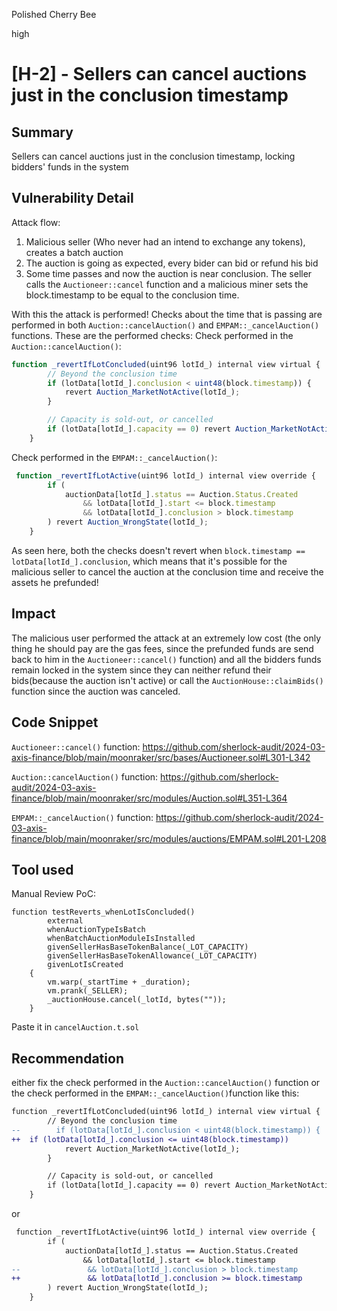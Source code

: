 Polished Cherry Bee

high

# [H-2] - Sellers can cancel auctions just in the conclusion timestamp

## Summary
Sellers can cancel auctions just in the conclusion timestamp, locking bidders' funds in the system 

## Vulnerability Detail
Attack flow:
1. Malicious seller (Who never had an intend to exchange any tokens), creates a batch auction
2. The auction is going as expected, every bider can bid or refund his bid
3. Some time passes and now the auction is near conclusion. The seller calls the `Auctioneer::cancel` function and a malicious miner sets the block.timestamp to be equal to the conclusion time.

With this the attack is performed! Checks about the time that is passing are performed in both `Auction::cancelAuction()` and `EMPAM::_cancelAuction()` functions. These are the performed checks:
Check performed in the `Auction::cancelAuction()`:
```javascript
function _revertIfLotConcluded(uint96 lotId_) internal view virtual {
        // Beyond the conclusion time
        if (lotData[lotId_].conclusion < uint48(block.timestamp)) {
            revert Auction_MarketNotActive(lotId_);
        }

        // Capacity is sold-out, or cancelled
        if (lotData[lotId_].capacity == 0) revert Auction_MarketNotActive(lotId_);
    }
```
Check performed in the `EMPAM::_cancelAuction()`:
```javascript
 function _revertIfLotActive(uint96 lotId_) internal view override {
        if (
            auctionData[lotId_].status == Auction.Status.Created
                && lotData[lotId_].start <= block.timestamp
                && lotData[lotId_].conclusion > block.timestamp
        ) revert Auction_WrongState(lotId_);
    }
```
As seen here, both the checks doesn't revert when `block.timestamp == lotData[lotId_].conclusion`, which means that it's possible for the malicious seller to cancel the auction at the conclusion time and receive the assets he prefunded!
## Impact
The malicious user performed the attack at an extremely low cost (the only thing he should pay are the gas fees, since the prefunded funds are send back to him in the `Auctioneer::cancel()` function) and all the bidders funds remain locked in the system since they can neither refund their bids(because the auction isn't active) or call the `AuctionHouse::claimBids()` function since the auction was canceled.
## Code Snippet
`Auctioneer::cancel()` function:
https://github.com/sherlock-audit/2024-03-axis-finance/blob/main/moonraker/src/bases/Auctioneer.sol#L301-L342

`Auction::cancelAuction()` function:
https://github.com/sherlock-audit/2024-03-axis-finance/blob/main/moonraker/src/modules/Auction.sol#L351-L364

`EMPAM::_cancelAuction()` function:
https://github.com/sherlock-audit/2024-03-axis-finance/blob/main/moonraker/src/modules/auctions/EMPAM.sol#L201-L208
## Tool used
Manual Review
PoC:
```solidity
function testReverts_whenLotIsConcluded()
        external
        whenAuctionTypeIsBatch
        whenBatchAuctionModuleIsInstalled
        givenSellerHasBaseTokenBalance(_LOT_CAPACITY)
        givenSellerHasBaseTokenAllowance(_LOT_CAPACITY)
        givenLotIsCreated
    {
        vm.warp(_startTime + _duration);
        vm.prank(_SELLER);
        _auctionHouse.cancel(_lotId, bytes(""));
    }
```
Paste it in `cancelAuction.t.sol`

## Recommendation
either fix the check performed in the `Auction::cancelAuction()` function or the check performed in the `EMPAM::_cancelAuction()`function like this:
```diff
function _revertIfLotConcluded(uint96 lotId_) internal view virtual {
        // Beyond the conclusion time
--        if (lotData[lotId_].conclusion < uint48(block.timestamp)) {
++  if (lotData[lotId_].conclusion <= uint48(block.timestamp))
            revert Auction_MarketNotActive(lotId_);
        }

        // Capacity is sold-out, or cancelled
        if (lotData[lotId_].capacity == 0) revert Auction_MarketNotActive(lotId_);
    }
```
or
```diff
 function _revertIfLotActive(uint96 lotId_) internal view override {
        if (
            auctionData[lotId_].status == Auction.Status.Created
                && lotData[lotId_].start <= block.timestamp
--               && lotData[lotId_].conclusion > block.timestamp
++               && lotData[lotId_].conclusion >= block.timestamp
        ) revert Auction_WrongState(lotId_);
    }
```